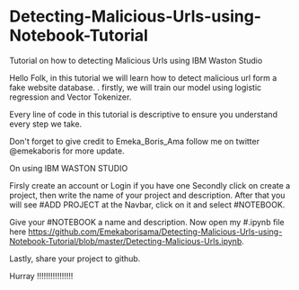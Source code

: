 # Detecting-Malicious-Urls-using-Notebook-Tutorial
Tutorial on how to detecting Malicious Urls using IBM Waston Studio 


Hello Folk, in this tutorial we will learn how to detect malicious url form a fake website database.
.
firstly, we will train our model using logistic regression and Vector Tokenizer.

Every line of code in this tutorial is descriptive to ensure you understand every step we take.


Don't forget to give credit to Emeka_Boris_Ama follow me on twitter @emekaboris for more update.

On using IBM WASTON STUDIO

Firsly create an account or Login if you have one
Secondly click on create a project, then write the name of your project and description. After that you will see #ADD PROJECT at the Navbar, click on it and select #NOTEBOOK.

Give your #NOTEBOOK a name and description. Now open my #.ipynb file here https://github.com/Emekaborisama/Detecting-Malicious-Urls-using-Notebook-Tutorial/blob/master/Detecting-Malicious-Urls.ipynb.

Lastly, share your project to github. 


Hurray !!!!!!!!!!!!!!!!

